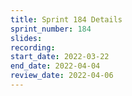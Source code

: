 ```yaml
---
title: Sprint 184 Details
sprint_number: 184
slides:
recording:
start_date: 2022-03-22
end_date: 2022-04-04
review_date: 2022-04-06
---
```


